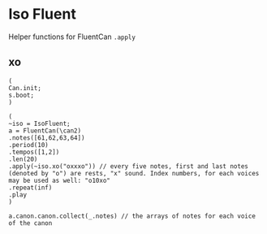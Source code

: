 # Iso Fluent

Helper functions for FluentCan `.apply`

## xo

```supercollider
(
Can.init;
s.boot;
)

(
~iso = IsoFluent;
a = FluentCan(\can2)
.notes([61,62,63,64])
.period(10)
.tempos([1,2])
.len(20)
.apply(~iso.xo("oxxxo")) // every five notes, first and last notes (denoted by "o") are rests, "x" sound. Index numbers, for each voices may be used as well: "o10xo"
.repeat(inf)
.play
)

a.canon.canon.collect(_.notes) // the arrays of notes for each voice of the canon
```